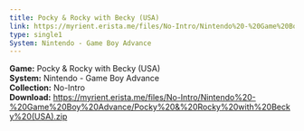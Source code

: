 ```yaml
---
title: Pocky & Rocky with Becky (USA)
link: https://myrient.erista.me/files/No-Intro/Nintendo%20-%20Game%20Boy%20Advance/Pocky%20&%20Rocky%20with%20Becky%20(USA).zip
type: single1
System: Nintendo - Game Boy Advance
---
```

<b>Game:</b> Pocky & Rocky with Becky (USA)<br>
<b>System:</b> Nintendo - Game Boy Advance<br>
<b>Collection:</b> No-Intro<br>
<b>Download:</b> https://myrient.erista.me/files/No-Intro/Nintendo%20-%20Game%20Boy%20Advance/Pocky%20&%20Rocky%20with%20Becky%20(USA).zip